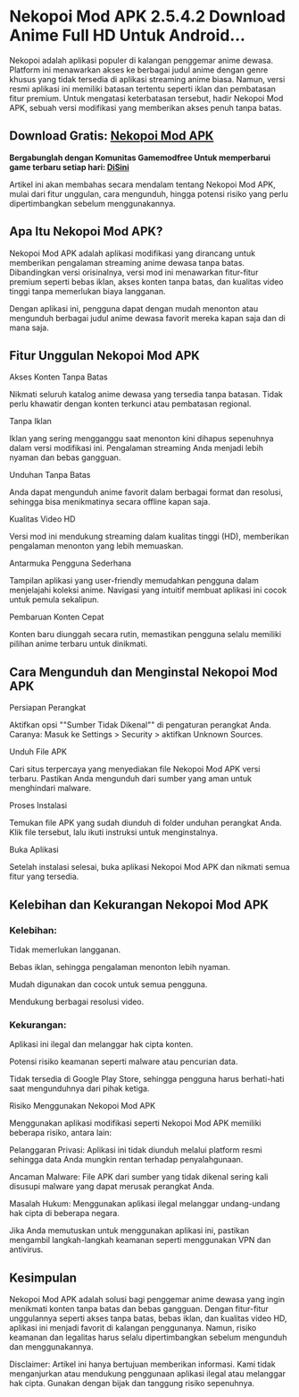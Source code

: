 # Nekopoi Mod APK 2.5.4.2 Download Anime Full HD Untuk Android...
Nekopoi adalah aplikasi populer di kalangan penggemar anime dewasa. Platform ini menawarkan akses ke berbagai judul anime dengan genre khusus yang tidak tersedia di aplikasi streaming anime biasa. Namun, versi resmi aplikasi ini memiliki batasan tertentu seperti iklan dan pembatasan fitur premium. Untuk mengatasi keterbatasan tersebut, hadir Nekopoi Mod APK, sebuah versi modifikasi yang memberikan akses penuh tanpa batas.

## Download Gratis: [Nekopoi Mod APK](https://bit.ly/3zXkQLe)

**Bergabunglah dengan Komunitas Gamemodfree Untuk memperbarui game terbaru setiap hari: [Di ​​Sini](https://t.me/gamemodfreecom)**

Artikel ini akan membahas secara mendalam tentang Nekopoi Mod APK, mulai dari fitur unggulan, cara mengunduh, hingga potensi risiko yang perlu dipertimbangkan sebelum menggunakannya.

## Apa Itu Nekopoi Mod APK?

Nekopoi Mod APK adalah aplikasi modifikasi yang dirancang untuk memberikan pengalaman streaming anime dewasa tanpa batas. Dibandingkan versi orisinalnya, versi mod ini menawarkan fitur-fitur premium seperti bebas iklan, akses konten tanpa batas, dan kualitas video tinggi tanpa memerlukan biaya langganan.

Dengan aplikasi ini, pengguna dapat dengan mudah menonton atau mengunduh berbagai judul anime dewasa favorit mereka kapan saja dan di mana saja.

## Fitur Unggulan Nekopoi Mod APK

Akses Konten Tanpa Batas

Nikmati seluruh katalog anime dewasa yang tersedia tanpa batasan. Tidak perlu khawatir dengan konten terkunci atau pembatasan regional.

Tanpa Iklan

Iklan yang sering mengganggu saat menonton kini dihapus sepenuhnya dalam versi modifikasi ini. Pengalaman streaming Anda menjadi lebih nyaman dan bebas gangguan.

Unduhan Tanpa Batas

Anda dapat mengunduh anime favorit dalam berbagai format dan resolusi, sehingga bisa menikmatinya secara offline kapan saja.

Kualitas Video HD

Versi mod ini mendukung streaming dalam kualitas tinggi (HD), memberikan pengalaman menonton yang lebih memuaskan.

Antarmuka Pengguna Sederhana

Tampilan aplikasi yang user-friendly memudahkan pengguna dalam menjelajahi koleksi anime. Navigasi yang intuitif membuat aplikasi ini cocok untuk pemula sekalipun.

Pembaruan Konten Cepat

Konten baru diunggah secara rutin, memastikan pengguna selalu memiliki pilihan anime terbaru untuk dinikmati.

## Cara Mengunduh dan Menginstal Nekopoi Mod APK

Persiapan Perangkat

Aktifkan opsi ""Sumber Tidak Dikenal"" di pengaturan perangkat Anda. Caranya: Masuk ke Settings > Security > aktifkan Unknown Sources.

Unduh File APK

Cari situs terpercaya yang menyediakan file Nekopoi Mod APK versi terbaru. Pastikan Anda mengunduh dari sumber yang aman untuk menghindari malware.

Proses Instalasi

Temukan file APK yang sudah diunduh di folder unduhan perangkat Anda. Klik file tersebut, lalu ikuti instruksi untuk menginstalnya.

Buka Aplikasi

Setelah instalasi selesai, buka aplikasi Nekopoi Mod APK dan nikmati semua fitur yang tersedia.

## Kelebihan dan Kekurangan Nekopoi Mod APK

### Kelebihan:

Tidak memerlukan langganan.

Bebas iklan, sehingga pengalaman menonton lebih nyaman.

Mudah digunakan dan cocok untuk semua pengguna.

Mendukung berbagai resolusi video.

### Kekurangan:

Aplikasi ini ilegal dan melanggar hak cipta konten.

Potensi risiko keamanan seperti malware atau pencurian data.

Tidak tersedia di Google Play Store, sehingga pengguna harus berhati-hati saat mengunduhnya dari pihak ketiga.

Risiko Menggunakan Nekopoi Mod APK

Menggunakan aplikasi modifikasi seperti Nekopoi Mod APK memiliki beberapa risiko, antara lain:

Pelanggaran Privasi: Aplikasi ini tidak diunduh melalui platform resmi sehingga data Anda mungkin rentan terhadap penyalahgunaan.

Ancaman Malware: File APK dari sumber yang tidak dikenal sering kali disusupi malware yang dapat merusak perangkat Anda.

Masalah Hukum: Menggunakan aplikasi ilegal melanggar undang-undang hak cipta di beberapa negara.

Jika Anda memutuskan untuk menggunakan aplikasi ini, pastikan mengambil langkah-langkah keamanan seperti menggunakan VPN dan antivirus.

## Kesimpulan

Nekopoi Mod APK adalah solusi bagi penggemar anime dewasa yang ingin menikmati konten tanpa batas dan bebas gangguan. Dengan fitur-fitur unggulannya seperti akses tanpa batas, bebas iklan, dan kualitas video HD, aplikasi ini menjadi favorit di kalangan penggunanya. Namun, risiko keamanan dan legalitas harus selalu dipertimbangkan sebelum mengunduh dan menggunakannya.

Disclaimer: Artikel ini hanya bertujuan memberikan informasi. Kami tidak menganjurkan atau mendukung penggunaan aplikasi ilegal atau melanggar hak cipta. Gunakan dengan bijak dan tanggung risiko sepenuhnya.
